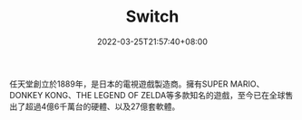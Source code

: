 ﻿---
weight: 
title: "Switch"
description: "任天堂創立於1889年，是日本的電視遊戲製造商。擁有SUPER MARIO、DONKEY KONG、THE LEGEND OF ZELDA等多款知名的遊戲，至今已在全球售出了超過4億6千萬台的硬體、以及27億套軟體。"
date: 2022-03-25T21:57:40+08:00
lastmod: 2022-03-25T16:45:40+08:00
draft: false
authors: ["Metabd"]
featuredImage: "309.png"
link: "https://www.nintendoswitch.com.cn/"
tags: ["Switch","人机交互"]
categories: ["navigation"]
navigation: ["人机交互"]
lightgallery: true
toc: true
pinned: false
recommend: false
recommend1: false
---
任天堂創立於1889年，是日本的電視遊戲製造商。擁有SUPER MARIO、DONKEY KONG、THE LEGEND OF ZELDA等多款知名的遊戲，至今已在全球售出了超過4億6千萬台的硬體、以及27億套軟體。
